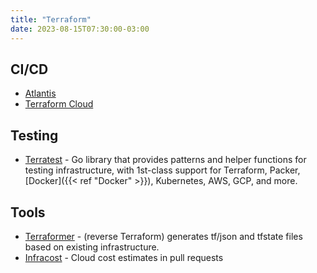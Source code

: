 ```yaml
---
title: "Terraform"
date: 2023-08-15T07:30:00-03:00
---
```

## CI/CD
- [Atlantis](https://www.runatlantis.io/)
- [Terraform Cloud](https://cloud.hashicorp.com/products/terraform)


## Testing
- [Terratest](https://terratest.gruntwork.io/) - Go library that provides patterns and helper functions for testing infrastructure, with 1st-class support for Terraform, Packer, [Docker]({{< ref "Docker" >}}), Kubernetes, AWS, GCP, and more.

## Tools
- [Terraformer](https://github.com/GoogleCloudPlatform/terraformer) - (reverse Terraform) generates tf/json and tfstate files based on existing infrastructure.
- [Infracost](https://github.com/infracost/infracost) - Cloud cost estimates in pull requests